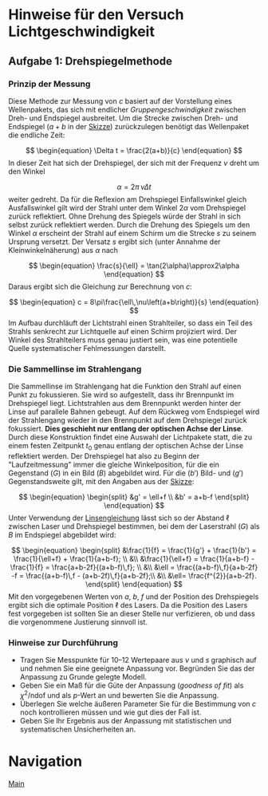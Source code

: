 # Hinweise für den Versuch Lichtgeschwindigkeit

## Aufgabe 1: Drehspiegelmethode

### Prinzip der Messung

Diese Methode zur Messung von $c$ basiert auf der Vorstellung eines Wellenpakets, das sich mit endlicher *Gruppengeschwindigkeit* zwischen Dreh- und Endspiegel ausbreitet. Um die Strecke zwischen Dreh- und Endspiegel ($a+b$ in der [Skizze](https://git.scc.kit.edu/etp-lehre/p1-for-students/-/blob/Musterprotokoll/Lichtgeschwindigkeit/figures/Drehspiegelmethode.png)) zurückzulegen benötigt das Wellenpaket die endliche Zeit: 

$$
\begin{equation}
\Delta t = \frac{2(a+b)}{c}
\end{equation}
$$
In dieser Zeit hat sich der Drehspiegel, der sich mit der Frequenz $\nu$ dreht um den Winkel 

$$
\begin{equation}
\alpha=2\pi\,\nu\Delta t
\end{equation}
$$
weiter gedreht. Da für die Reflexion am Drehspiegel Einfallswinkel gleich Ausfallswinkel gilt wird der Strahl unter dem Winkel $2\alpha$ vom Drehspiegel zurück reflektiert. Ohne Drehung des Spiegels würde der Strahl in sich selbst zurück reflektiert werden. Durch die Drehung des Spiegels um den Winkel $\alpha$ erscheint der Strahl auf einem Schirm um die Strecke $s$ zu seinem Ursprung versetzt. Der Versatz $s$ ergibt sich (unter Annahme der Kleinwinkelnäherung) aus $\alpha$ nach

$$
\begin{equation}
\frac{s}{\ell} = \tan(2\alpha)\approx2\alpha
\end{equation}
$$
Daraus ergibt sich die Gleichung zur Berechnung von $c$:

$$
\begin{equation}
c = 8\pi\frac{\ell\,\nu\left(a+b\right)}{s}
\end{equation}
$$
Im Aufbau durchläuft der Lichtstrahl einen Strahlteiler, so dass ein Teil des Strahls senkrecht zur Lichtquelle auf einen Schirm projiziert wird. Der Winkel des Strahlteilers muss genau justiert sein, was eine potentielle Quelle systematischer Fehlmessungen darstellt.

### Die Sammellinse im Strahlengang

Die Sammellinse im Strahlengang hat die Funktion den Strahl auf einen Punkt zu fokussieren. Sie wird so aufgestellt, dass ihr Brennpunkt im Drehspiegel liegt. Lichtstrahlen aus dem Brennpunkt werden hinter der Linse auf parallele Bahnen gebeugt. Auf dem Rückweg vom Endspiegel wird der Strahlengang wieder in den Brennpunkt auf dem Drehspiegel zurück fokussiert. **Dies geschieht nur entlang der optischen Achse der Linse**. Durch diese Konstruktion findet eine Auswahl der Lichtpakete statt, die zu einem festen Zeitpunkt $t_{0}$ genau entlang der optischen Achse der Linse reflektiert werden. Der Drehspiegel hat also zu Beginn der "Laufzeitmessung" immer die gleiche Winkelposition, für die ein Gegenstand ($G$) in ein Bild ($B$) abgebildet wird. Für die ($b'$) Bild- und ($g'$) Gegenstandsweite gilt, mit den Angaben aus der [Skizze](https://git.scc.kit.edu/etp-lehre/p1-for-students/-/blob/Musterprotokoll/Lichtgeschwindigkeit/figures/Drehspiegelmethode.png):

$$
\begin{equation}
\begin{split}
&g' = \ell+f \\
&b' = a+b-f
\end{split}
\end{equation}
$$
Unter Verwendung der [Linsengleichung](https://de.wikipedia.org/wiki/Linsengleichung) lässt sich so der Abstand $\ell$ zwischen Laser und Drehspiegel bestimmen, bei dem der Laserstrahl ($G$) als $B$ im Endspiegel abgebildet wird:

$$
\begin{equation}
\begin{split}
&\frac{1}{f} = \frac{1}{g'} + \frac{1}{b'} = \frac{1}{\ell+f} + \frac{1}{a+b-f}; \\
&\\
&\frac{1}{\ell+f} = \frac{1}{a+b-f} - \frac{1}{f} = \frac{a+b-2f}{(a+b-f)\,f}; \\
&\\
&\ell = \frac{(a+b-f)\,f}{a+b-2f} -f = \frac{(a+b-f)\,f - (a+b-2f)\,f}{a+b-2f};\\
&\\
&\ell= \frac{f^{2}}{a+b-2f}.
\end{split}
\end{equation}
$$
Mit den vorgegebenen Werten von $a$, $b$, $f$ und der Position des Drehspiegels ergibt sich die optimale Position $\ell$ des Lasers. Da die Position des Lasers fest vorgegeben ist sollten Sie an dieser Stelle nur verfizieren, ob und dass die vorgenommene Justierung sinnvoll ist.

### Hinweise zur Durchführung

- Tragen Sie Messpunkte für 10–12 Wertepaare aus $\nu$ und $s$ graphisch auf und nehmen Sie eine geeignete Anpassung vor. Begründen Sie das der Anpassung zu Grunde gelegte Modell.
- Geben Sie ein Maß für die Güte der Anpassung (*goodness of fit*) als $\chi^{2}/\mathrm{ndof}$ und als $p$-Wert an und bewerten Sie die Anpassung. 
- Überlegen Sie welche äußeren Parameter Sie für die Bestimmung von $c$ noch kontrollieren müssen und wie gut dies der Fall ist.
- Geben Sie Ihr Ergebnis aus der Anpassung mit statistischen und systematischen Unsicherheiten an. 

# Navigation

[Main](https://gitlab.kit.edu/kit/etp-lehre/p1-praktikum/students/-/tree/main/Lichtgeschwindigkeit)
